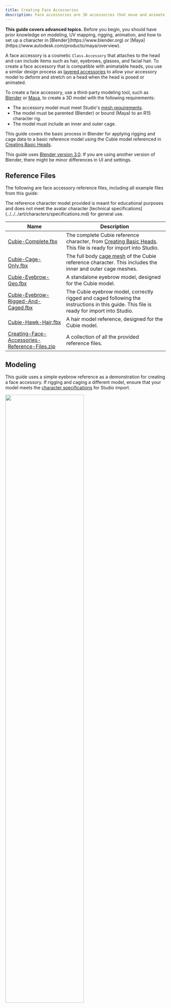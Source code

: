 ```yaml
---
title: Creating Face Accessories
description: Face accessories are 3D accessories that move and animate with a live head.
---
```


<Alert severity="warning">
   <b>This guide covers advanced topics.</b> Before you begin, you should have prior knowledge on modeling, UV mapping, rigging, animation, and how to set up a character in [Blender](https://www.blender.org) or [Maya](https://www.autodesk.com/products/maya/overview).
</Alert>

A face accessory is a cosmetic `Class.Accessory` that attaches to the head and can include items such as hair, eyebrows, glasses, and facial hair. To create a face accessory that is compatible with animatable heads, you use a similar design process as [layered accessories](../../../art/accessories#creation-process) to allow your accessory model to deform and stretch on a head when the head is posed or animated.

To create a face accessory, use a third-party modeling tool, such as [Blender](https://www.blender.org) or [Maya](https://www.autodesk.com/products/maya/overview), to create a 3D model with the following requirements:

- The accessory model must meet Studio's [mesh requirements](../../../art/characters/specifications.md).
- The model must be parented (Blender) or bound (Maya) to an R15 character rig.
- The model must include an inner and outer cage.

This guide covers the basic process in Blender for applying rigging and cage data to a basic reference model using the Cubie model referenced in [Creating Basic Heads](../../../art/characters/facial-animation/creating-basic-heads.md).

<Alert severity="info">
   This guide uses <a href="https://www.blender.org/download/releases/3-0/">Blender version 3.0</a>. If you are using another version of Blender, there might be minor differences in UI and settings.
</Alert>

## Reference Files

The following are face accessory reference files, including all example files from this guide:

<Alert severity = 'warning'>
The reference character model provided is meant for educational purposes and does not meet the avatar character [technical specifications](../../../art/characters/specifications.md) for general use.
</Alert>

<table>
<thead>
  <tr>
    <th>Name</th>
    <th>Description</th>
  </tr>
</thead>
<tbody>
  <tr>
    <td><a href="../../../assets/avatar/dynamic-heads/creating-dynamic-heads/reference-files/Cubie-Complete.fbx">Cubie-Complete.fbx</a></td>
    <td>The complete Cubie reference character, from <a href="../../../art/characters/facial-animation/creating-basic-heads.md">Creating Basic Heads</a>. This file is ready for import into Studio.</td>
  </tr>
  <tr>
    <td><a href="../../../assets/avatar/dynamic-heads/creating-face-accessories/reference-files/Cubie-Cage-Only.fbx">Cubie-Cage-Only.fbx</a></td>
    <td>The full body <a href="../../../art/accessories/project-files.md#cage-meshes">cage mesh</a> of the Cubie reference character. This includes the inner and outer cage meshes.</td>
  </tr>
  <tr>
    <td><a href="../../../assets/avatar/dynamic-heads/creating-face-accessories/reference-files/CubieEyebrow_Geo.fbx">Cubie-Eyebrow-Geo.fbx</a></td>
    <td>A standalone eyebrow model, designed for the Cubie model.</td>
  </tr>
  <tr>
    <td><a href="../../../assets/avatar/dynamic-heads/creating-face-accessories/reference-files/Cubie-Eyebrow-Rigged-And-Caged.fbx">Cubie-Eyebrow-Rigged-And-Caged.fbx</a></td>
    <td>The Cubie eyebrow model, correctly rigged and caged following the instructions in this guide. This file is ready for import into Studio.</td>
  </tr>
  <tr>
    <td><a href="../../../assets/avatar/dynamic-heads/creating-face-accessories/reference-files/CubieHawkHair_Geo.fbx">Cubie-Hawk-Hair.fbx</a></td>
    <td>A hair model reference, designed for the Cubie model.</td>
  </tr>
  <tr>
    <td><a href="../../../assets/avatar/dynamic-heads/creating-face-accessories/reference-files/Creating-Face-Accessories-Reference-Files.zip">Creating-Face-Accessories-Reference-Files.zip</a></td>
    <td>A collection of all the provided reference files.</td>
  </tr>
</tbody>
</table>

## Modeling

This guide uses a simple eyebrow reference as a demonstration for creating a face accessory. If rigging and caging a different model, ensure that your model meets the [character specifications](../../../art/characters/specifications.md) for Studio import.

<img src="../../../assets/avatar/dynamic-heads/creating-face-accessories/Importing-Eyebrows.png" width="70%" />

If creating your own model, consider the following guidelines:

- Model your accessory with your character model for best results and fit.
- When possible, try to match up the edges of your model geometry with the edges/vertices of the underlying head topology. This improves the deformation of the accessory with the underlying head model.
- Some accessories, like eyebrows, can extrude or slightly intersect the character model mesh to achieve a certain cosmetic look.
- When working with an accessory with multiple pieces, such as eyebrows, combine the meshes to a single mesh once the modeling and fitting is completed.
- Face accessory meshes do not require a **\_Geo** naming convention.

## Rigging

You must [rig](../../../art/modeling/rigging.md) your accessory to the character's bone structure so the accessory can bend and deform along with your character's facial poses. After rigging, you can skin your model in your modeling tool, or you can transfer skinning data from your character to the accessory at runtime by using [Automatic Skinning Transfer](../../../art/accessories/automatic-skinning-transfer.md).

### Project Setup

As an example in this guide, we are using the completed [basic Head model](../../../assets/avatar/dynamic-heads/creating-dynamic-heads/reference-files/Cubie-Complete.fbx) from [Creating a Basic Head](../../../art/characters/facial-animation/creating-basic-heads.md) and a [simple eyebrow model](../../../assets/avatar/dynamic-heads/creating-face-accessories/reference-files/CubieEyebrow_Geo.fbx) in a new Blender project.

To set up your Blender project:

1. Open a new **General** project in Blender.
2. Select the default shape, camera, and lights, then press <kbd>Delete</kbd>.
3. In the left-hand navigation of the **Properties Editor**, navigate to **Scene Properties**.

   <img src="../../../assets/modeling/skinned-meshes/Blender-Scene-Units-Icon.png" width="40%" />

4. In the Units section, change the **Unit Scale** to `0.01` and the **Length** to **Centimeters**.

   <img src="../../../assets/modeling/skinned-meshes/Blender-Scene-Units-Settings.png" width="40%" />

5. Import the character rig you intend to parent the accessory to, in this example: [Cubie-Complete.fbx](../../../assets/avatar/dynamic-heads/creating-dynamic-heads/reference-files/Cubie-Complete.fbx).

   <img src="../../../assets/avatar/dynamic-heads/creating-face-accessories/Importing-Cubie.png" width="80%" />

6. To simplify the workspace, you can delete the R15 inner and outer cage mesh objects since you will later import a full-body cage in the [Caging](#caging) step.

   <video controls width="80%" src="../../../assets/avatar/dynamic-heads/creating-face-accessories/videos/Removing-Character-Cage.mp4">
   </video>

7. Import your accessory model, in this example: [CubieEyebrow_Geo.fbx](../../../assets/avatar/dynamic-heads/creating-face-accessories/reference-files/CubieEyebrow_Geo.fbx).

   1. If required, reposition the accessory model on the face.
   2. You can hide the armature temporarily to verify model placement.

   <img src="../../../assets/avatar/dynamic-heads/creating-face-accessories/Importing-Eyebrows.png" width="70%" />

### Parenting Armature

Connect the mesh object to the character's armature by parenting the armature to the mesh object. To parent the armature:

1. In Object Mode, hold <kbd>Shift</kbd> and **click** the accessory model and then any of the character bones.
2. Right click and select **Parent**, then select **With Automatic Weights**.
   <video controls width="80%" src="../../../assets/avatar/dynamic-heads/creating-face-accessories/videos/Parent-Armature.mp4">
   </video>

<Alert severity="warning">
Parenting with Automatic Weights automatically applies some influences to your model which can save some time during the [optional skinning](#optional-skinning) step. You can alternatively **Parent** with **Empty Weights** to not apply any skinning influence to your accessory mesh. See Blender's documentation on [Automatic Weights](https://docs.blender.org/manual/en/latest/animation/armatures/skinning/parenting.html#with-automatic-weights) for more information.
</Alert>

### Optional Skinning

In many cases, you can skip the [skinning](../../../art/modeling/rigging.md) process for your accessory and use Roblox's [automatic skinning transfer](../../../art/accessories/automatic-skinning-transfer.md) instead. You can still apply manual skinning through a modeling software and opt to use automatic skinning transfer later.

If you do not intend to apply skinning manually, continue directly to [Caging](#caging).

<Alert severity="info">
If you are skinning your accessory in your modeling software on a character model with a fully posed head, you can test the accessory on various FACS poses saved to the timeline within your modeling software before importing into Studio.
</Alert>

## Caging

The caging process for face accessories is similar to caging layered clothing accessories and shares the same modeling and caging requirements. After rigging, import a full-body inner and outer cage to your project, rename the cages, then stretch the vertices of the Outer Cage to cover the accessory model with minimal space.

To cage the eyebrow accessory:

1. With Blender's .fbx importer, import [`Cubie-Cage-Only.fbx`](../../../assets/avatar/dynamic-heads/creating-face-accessories/reference-files/Cubie-Cage-Only.fbx). This includes a single full-body inner and outer cage mesh for the Cubie model.
   <img src="../../../assets/avatar/dynamic-heads/creating-face-accessories/Importing-Cage.png" width="80%" />
2. Rename cages to begin with "CubieEyebrow" before the **\_InnerCage** and **\_OuterCage** affix.
3. In Edit mode, extend the outer cage to fit over the accessory with minimal space. Use various material and viewing options to easily manipulate the correct vertices on the outer cage.

   <video controls width="80%" src="../../../assets/avatar/dynamic-heads/creating-face-accessories/videos/Editing-Outer-Cage.mp4">
   </video>

If you are using automatic skinning transfer, you can ensure that automatic skinning transfer only applies to specific parts of the accessory by removing unnecessary sections of the cage. For more information, see [Modifying Character Cages](../../../art/accessories/automatic-skinning-transfer.md#modifying-character-cages).

## Exporting

Export your model when ready to test your accessory model in Studio or when setting up for final export. When exporting face accessories, keep in mind the following guidelines:

- Ensure that the final accessory model follows [Studio's Modeling Requirements](../../../art/characters/specifications.md), including properly named mesh and cage objects.
- Do not export any unnecessary data, such as animation data, or light and camera objects.
- If exporting PBR textures, follow [texture modeling requirements](../../../art/characters/specifications.md#surfaceappearance) when exporting texture images from your texture software.

To export:

1. Ensure only the **accessory mesh**, **armature object** and **cages meshes** are exported. Delete all other objects in the workspace.

   1. You can quickly filter out **Geo** and **Att** named objects in your workspace to quickly delete them.

      <video controls width="70%" src="../../../assets/avatar/dynamic-heads/creating-face-accessories/videos/Removing-Extra-Objects.mp4">
      </video>

2. Follow Studio's [Export Requirements for Blender](../../../art/accessories/export-settings.md) and save the file to your preferred location. The final export of the eyebrow `.fbx` is available for reference.

## Testing in Studio

To use your exported model into Studio as an `Class.Accessory`, use the [Accessory Fitting Tool](../../../art/accessories/accessory-fitting-tool.md) to test and generate the accessory object. At this point, you can equip the accessory to a humanoid character. If you intend to transfer skinning data from your character to the accessory model at runtime, you can enable [automatic skinning transfer](../../../art/accessories/automatic-skinning-transfer.md) for your accessory.

<Alert severity="info">
If following the references provided by this guide, only **EnabledOverride** applies the skinning transfer in Studio, since some skinning data will have been applied to the model during the [parenting](#parenting-armature) process.
</Alert>
